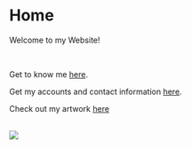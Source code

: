 <link rel="shortcut icon" href="https://1b110ff0-a-33f9f8d5-s-sites.googlegroups.com/a/wghsmultimedia.com/dante-vasudevan/home/journal/Background.ico?attachauth=ANoY7cotbXkAB7BR_rOFxuysLv9UrErNYfMw92RUXjSP4Y0wnv8Tq_Czyi8vewe14ZkeDI_Pxt1YuZbnsRmvZTvVMumHweQ6jpFpxPTHkpb-adt_utpZDtKN1H6BjemrO5tudoVx-0tG36-kaKBjUMbgHB7ss32hwKkP1AlJ73d1hXixtH77f7iAd4Nd6VBrEYqiZhotiS27lQsaS30Xa7xyOryMu8O7xfhh7IzRUsuz9sOFkqmUBRRLAOGhwYdvu-ogPRQz636x&attredirects=0">

# Home

Welcome to my Website!

<br>
<p>Get to know me <a href="https://dantevasudevan.github.io/about">here</a>.</p>
<p>Get my accounts and contact information <a href="https://dantevasudevan.github.io/contact">here</a>.</p>
<p>Check out my artwork <a href="https://dantevasudevan.github.io/artwork">here</a></p>

<br>
<img src="https://4.bp.blogspot.com/-hVHMtkaxnr8/UckaaFt5AsI/AAAAAAAAAw4/3e8WNRXnXn8/s1600/87164e2d22008c2be.gif">

